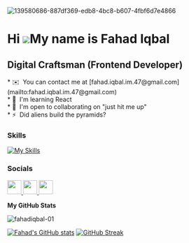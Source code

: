 
![139580686-887df369-edb8-4bc8-b607-4fbf6d7e4866](https://github.com/fahadiqbal-01/fahadiqbal-01/assets/156792838/a3728862-f9e4-4ceb-a445-6a70f2af4f89)


Hi ![](https://user-images.githubusercontent.com/18350557/176309783-0785949b-9127-417c-8b55-ab5a4333674e.gif)My name is Fahad Iqbal
===================================================================================================================================

Digital Craftsman (Frontend Developer)
---------------------------- 


<div align=left> 
* ✉️  You can contact me at [fahad.iqbal.im.47@gmail.com](mailto:fahad.iqbal.im.47@gmail.com) <br>
* 🧠  I'm learning React <br>
* 🤝  I'm open to collaborating on "just hit me up" <br>
* ⚡  Did aliens build the pyramids? </p>    
  
### <p align=left> Skills</p>


[![My Skills](https://skillicons.dev/icons?i=js,html,css,bootstrap)](https://skillicons.dev)





### Socials
<p> <a href="https://www.facebook.com/Fahad Iqbal" target="_blank" rel="noreferrer"> <picture> <source media="(prefers-color-scheme: dark)" srcset="https://raw.githubusercontent.com/danielcranney/readme-generator/main/public/icons/socials/facebook-dark.svg" /> <source media="(prefers-color-scheme: light)" srcset="https://raw.githubusercontent.com/danielcranney/readme-generator/main/public/icons/socials/facebook.svg" /> <img src="https://raw.githubusercontent.com/danielcranney/readme-generator/main/public/icons/socials/facebook.svg" width="32" height="32" /> </picture> </a> <a href="https://www.github.com/FahadIqbal-01" target="_blank" rel="noreferrer"> <picture> <source media="(prefers-color-scheme: dark)" srcset="https://raw.githubusercontent.com/danielcranney/readme-generator/main/public/icons/socials/github-dark.svg" /> <source media="(prefers-color-scheme: light)" srcset="https://raw.githubusercontent.com/danielcranney/readme-generator/main/public/icons/socials/github.svg" /> <img src="https://raw.githubusercontent.com/danielcranney/readme-generator/main/public/icons/socials/github.svg" width="32" height="32" /> </picture> </a> <a href="https://www.x.com/_fahad_01_" target="_blank" rel="noreferrer"> <picture> <source media="(prefers-color-scheme: dark)" srcset="https://raw.githubusercontent.com/danielcranney/readme-generator/main/public/icons/socials/twitter-dark.svg" /> <source media="(prefers-color-scheme: light)" srcset="https://raw.githubusercontent.com/danielcranney/readme-generator/main/public/icons/socials/twitter.svg" /> <img src="https://raw.githubusercontent.com/danielcranney/readme-generator/main/public/icons/socials/twitter.svg" width="32" height="32" /> </picture> </a></p>
<b>My GitHub Stats</b>

<p><img align="center" src="https://github-readme-stats.vercel.app/api/top-langs?username=fahadiqbal-01&show_icons=true&locale=en&layout=compact&theme=dark&hide_border=true&show&text_color=4c4e76" alt="fahadiqbal-01" /></p>             

[![Fahad's GitHub stats](https://github-readme-stats.vercel.app/api?username=fahadiqbal-01&bg_color=000000&theme=github_dark&hide_border=true&show)](https://github.com/anuraghazra/github-readme-statshide) [![GitHub Streak](https://streak-stats.demolab.com/?user=fahadiqbal-01&hide_border=true&show&theme=blue_navy)](https://git.io/streak-stats)


